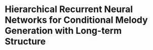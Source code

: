 # Hierarchical Recurrent Neural Networks for Conditional Melody Generation with Long-term Structure
